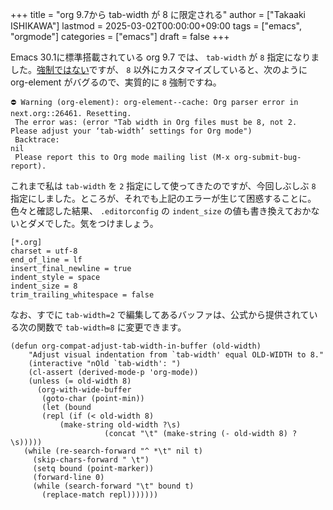 +++
title = "org 9.7から tab-width が 8 に限定される"
author = ["Takaaki ISHIKAWA"]
lastmod = 2025-03-02T00:00:00+09:00
tags = ["emacs", "orgmode"]
categories = ["emacs"]
draft = false
+++

Emacs 30.1に標準搭載されている org 9.7 では、 `tab-width` が `8` 指定になりました。[強制ではない](https://git.savannah.gnu.org/cgit/emacs/org-mode.git/tree/etc/ORG-NEWS?h=release%5F9.7.23&id=ec72678881b73d04f8cf4e574cbb7a470e9155d3#n54)ですが、 `8` 以外にカスタマイズしていると、次のように org-element がバグるので、実質的に `8` 強制ですね。  

```emacs-lisp
⛔ Warning (org-element): org-element--cache: Org parser error in next.org::26461. Resetting.
 The error was: (error "Tab width in Org files must be 8, not 2.  Please adjust your ‘tab-width’ settings for Org mode")
 Backtrace:
nil
 Please report this to Org mode mailing list (M-x org-submit-bug-report).
```

これまで私は `tab-width` を `2` 指定にして使ってきたのですが、今回しぶしぶ `8` 指定にしました。ところが、それでも上記のエラーが生じて困惑することに。色々と確認した結果、 `.editorconfig` の `indent_size` の値も書き換えておかないとダメでした。気をつけましょう。  

```emacs-lisp
[*.org]
charset = utf-8
end_of_line = lf
insert_final_newline = true
indent_style = space
indent_size = 8
trim_trailing_whitespace = false
```

なお、すでに `tab-width=2` で編集してあるバッファは、公式から提供されている次の関数で `tab-width=8` に変更できます。  

```emacs-lisp
(defun org-compat-adjust-tab-width-in-buffer (old-width)
    "Adjust visual indentation from `tab-width' equal OLD-WIDTH to 8."
    (interactive "nOld `tab-width': ")
    (cl-assert (derived-mode-p 'org-mode))
    (unless (= old-width 8)
      (org-with-wide-buffer
       (goto-char (point-min))
       (let (bound
       (repl (if (< old-width 8)
           (make-string old-width ?\s)
                     (concat "\t" (make-string (- old-width 8) ?\s)))))
   (while (re-search-forward "^ *\t" nil t)
     (skip-chars-forward " \t")
     (setq bound (point-marker))
     (forward-line 0)
     (while (search-forward "\t" bound t)
       (replace-match repl)))))))
```
